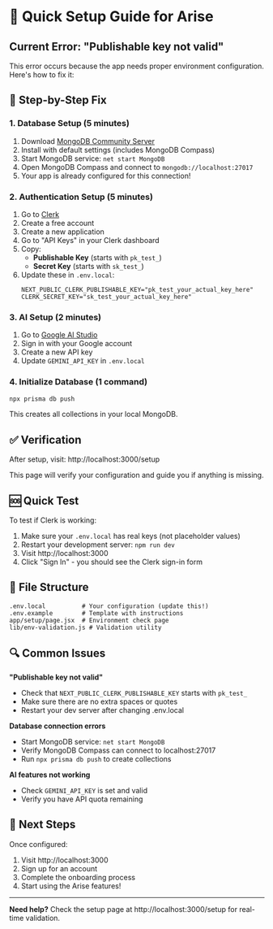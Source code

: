 # 🚀 Quick Setup Guide for Arise

## Current Error: "Publishable key not valid"

This error occurs because the app needs proper environment configuration. Here's how to fix it:

## 🔧 Step-by-Step Fix

### 1. Database Setup (5 minutes)
1. Download [MongoDB Community Server](https://www.mongodb.com/try/download/community)
2. Install with default settings (includes MongoDB Compass)
3. Start MongoDB service: `net start MongoDB`
4. Open MongoDB Compass and connect to `mongodb://localhost:27017`
5. Your app is already configured for this connection!


### 2. Authentication Setup (5 minutes)
1. Go to [Clerk](https://clerk.com)
2. Create a free account
3. Create a new application
4. Go to "API Keys" in your Clerk dashboard
5. Copy:
   - **Publishable Key** (starts with `pk_test_`)
   - **Secret Key** (starts with `sk_test_`)
6. Update these in `.env.local`:
   ```env
   NEXT_PUBLIC_CLERK_PUBLISHABLE_KEY="pk_test_your_actual_key_here"
   CLERK_SECRET_KEY="sk_test_your_actual_key_here"
   ```

### 3. AI Setup (2 minutes)
1. Go to [Google AI Studio](https://aistudio.google.com/app/apikey)
2. Sign in with your Google account
3. Create a new API key
4. Update `GEMINI_API_KEY` in `.env.local`

### 4. Initialize Database (1 command)
```bash
npx prisma db push
```
This creates all collections in your local MongoDB.

## ✅ Verification

After setup, visit: http://localhost:3000/setup

This page will verify your configuration and guide you if anything is missing.

## 🆘 Quick Test

To test if Clerk is working:
1. Make sure your `.env.local` has real keys (not placeholder values)
2. Restart your development server: `npm run dev`
3. Visit http://localhost:3000
4. Click "Sign In" - you should see the Clerk sign-in form

## 📁 File Structure
```
.env.local          # Your configuration (update this!)
.env.example        # Template with instructions
app/setup/page.jsx  # Environment check page
lib/env-validation.js # Validation utility
```

## 🔍 Common Issues

**"Publishable key not valid"**
- Check that `NEXT_PUBLIC_CLERK_PUBLISHABLE_KEY` starts with `pk_test_`
- Make sure there are no extra spaces or quotes
- Restart your dev server after changing .env.local

**Database connection errors**
- Start MongoDB service: `net start MongoDB`
- Verify MongoDB Compass can connect to localhost:27017
- Run `npx prisma db push` to create collections

**AI features not working**
- Check `GEMINI_API_KEY` is set and valid
- Verify you have API quota remaining

## 🎯 Next Steps

Once configured:
1. Visit http://localhost:3000
2. Sign up for an account
3. Complete the onboarding process
4. Start using the Arise features!

---

**Need help?** Check the setup page at http://localhost:3000/setup for real-time validation.
